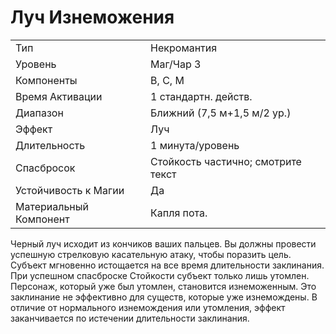 
# Луч Изнеможения

| | |
|---|---|
|Тип|Некромантия|
|Уровень| Маг/Чар 3|
|Компоненты| В, С, М|
|Время Активации| 1 стандартн. действ.|
|Диапазон| Ближний (7,5 м+1,5 м/2 ур.)|
|Эффект| Луч|
|Длительность| 1 минута/уровень|
|Спасбросок| Стойкость частично; смотрите текст|
|Устойчивость к Магии| Да|
|Материальный Компонент| Капля пота.|

Черный луч исходит из кончиков ваших пальцев. Вы должны провести успешную стрелковую касательную атаку, чтобы поразить цель. Субъект мгновенно истощается на все время длительности заклинания. При успешном спасброске Стойкости субъект только лишь утомлен. Персонаж, который уже был утомлен, становится изнеможенным. Это заклинание не эффективно для существ, которые уже изнемождены. В отличие от нормального изнемождения или утомления, эффект заканчивается по истечении длительности заклинания.
